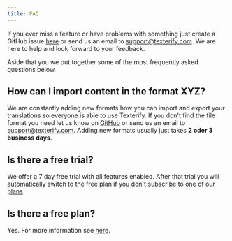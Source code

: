 ```yaml
---
title: FAQ
---
```


If you ever miss a feature or have problems with something just create a GitHub issue [here](https://github.com/texterify/texterify/issues) or send us an email to <support@texterify.com>. We are here to help and look forward to your feedback.

Aside that you we put together some of the most frequently asked questions below.

## How can I import content in the format XYZ?

We are constantly adding new formats how you can import and export your translations so everyone is able to use Texterify. If you don't find the file format you need let us know on [GitHub](https://github.com/texterify/texterify/issues) or send us an email to <support@texterify.com>. Adding new formats usually just takes **2 oder 3 business days**.

## Is there a free trial?

We offer a 7 day free trial with all features enabled. After that trial you will automatically switch to the free plan if you don't subscribe to one of our [plans](https://texterify.com/pricing).

## Is there a free plan?

Yes. For more information see [here](https://texterify.com/pricing).
